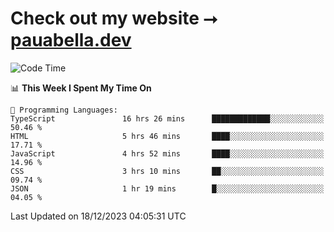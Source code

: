 # Check out my website ⭢ [pauabella.dev](https://pauabella.dev)

<!--START_SECTION:waka-->
![Code Time](http://img.shields.io/badge/Code%20Time-2%2C789%20hrs%2040%20mins-blue)

📊 **This Week I Spent My Time On** 

```text
💬 Programming Languages: 
TypeScript               16 hrs 26 mins      █████████████░░░░░░░░░░░░   50.46 % 
HTML                     5 hrs 46 mins       ████░░░░░░░░░░░░░░░░░░░░░   17.71 % 
JavaScript               4 hrs 52 mins       ████░░░░░░░░░░░░░░░░░░░░░   14.96 % 
CSS                      3 hrs 10 mins       ██░░░░░░░░░░░░░░░░░░░░░░░   09.74 % 
JSON                     1 hr 19 mins        █░░░░░░░░░░░░░░░░░░░░░░░░   04.05 % 
```


 Last Updated on 18/12/2023 04:05:31 UTC
<!--END_SECTION:waka-->
